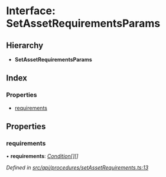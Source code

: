 # Interface: SetAssetRequirementsParams

## Hierarchy

* **SetAssetRequirementsParams**

## Index

### Properties

* [requirements](setassetrequirementsparams.md#requirements)

## Properties

###  requirements

• **requirements**: *[Condition](../globals.md#condition)[][]*

*Defined in [src/api/procedures/setAssetRequirements.ts:13](https://github.com/PolymathNetwork/polymesh-sdk/blob/a0872cf4/src/api/procedures/setAssetRequirements.ts#L13)*
